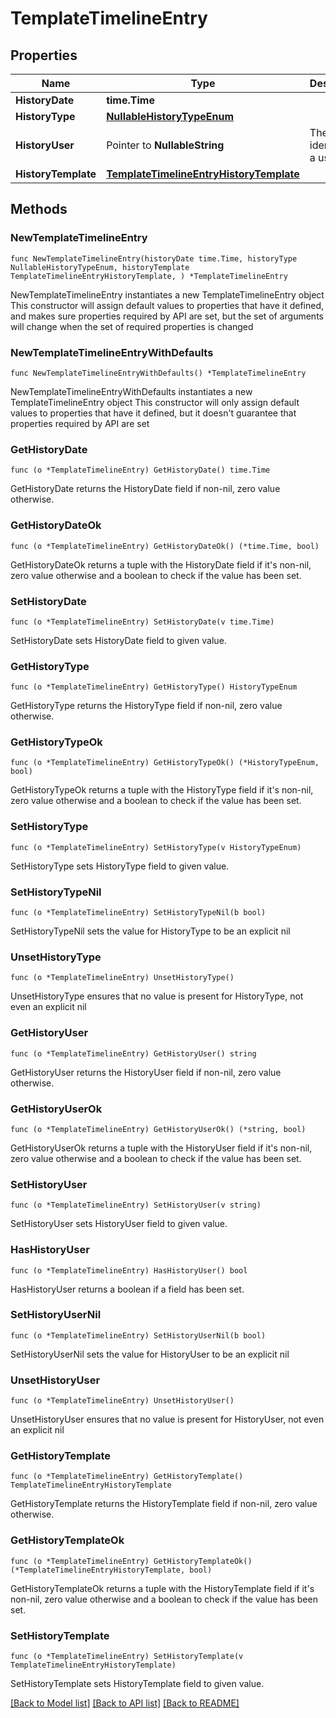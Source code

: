 # TemplateTimelineEntry

## Properties

Name | Type | Description | Notes
------------ | ------------- | ------------- | -------------
**HistoryDate** | **time.Time** |  | 
**HistoryType** | [**NullableHistoryTypeEnum**](HistoryTypeEnum.md) |  | [readonly] 
**HistoryUser** | Pointer to **NullableString** | The unique identifier of a user. | [optional] 
**HistoryTemplate** | [**TemplateTimelineEntryHistoryTemplate**](TemplateTimelineEntryHistoryTemplate.md) |  | 

## Methods

### NewTemplateTimelineEntry

`func NewTemplateTimelineEntry(historyDate time.Time, historyType NullableHistoryTypeEnum, historyTemplate TemplateTimelineEntryHistoryTemplate, ) *TemplateTimelineEntry`

NewTemplateTimelineEntry instantiates a new TemplateTimelineEntry object
This constructor will assign default values to properties that have it defined,
and makes sure properties required by API are set, but the set of arguments
will change when the set of required properties is changed

### NewTemplateTimelineEntryWithDefaults

`func NewTemplateTimelineEntryWithDefaults() *TemplateTimelineEntry`

NewTemplateTimelineEntryWithDefaults instantiates a new TemplateTimelineEntry object
This constructor will only assign default values to properties that have it defined,
but it doesn't guarantee that properties required by API are set

### GetHistoryDate

`func (o *TemplateTimelineEntry) GetHistoryDate() time.Time`

GetHistoryDate returns the HistoryDate field if non-nil, zero value otherwise.

### GetHistoryDateOk

`func (o *TemplateTimelineEntry) GetHistoryDateOk() (*time.Time, bool)`

GetHistoryDateOk returns a tuple with the HistoryDate field if it's non-nil, zero value otherwise
and a boolean to check if the value has been set.

### SetHistoryDate

`func (o *TemplateTimelineEntry) SetHistoryDate(v time.Time)`

SetHistoryDate sets HistoryDate field to given value.


### GetHistoryType

`func (o *TemplateTimelineEntry) GetHistoryType() HistoryTypeEnum`

GetHistoryType returns the HistoryType field if non-nil, zero value otherwise.

### GetHistoryTypeOk

`func (o *TemplateTimelineEntry) GetHistoryTypeOk() (*HistoryTypeEnum, bool)`

GetHistoryTypeOk returns a tuple with the HistoryType field if it's non-nil, zero value otherwise
and a boolean to check if the value has been set.

### SetHistoryType

`func (o *TemplateTimelineEntry) SetHistoryType(v HistoryTypeEnum)`

SetHistoryType sets HistoryType field to given value.


### SetHistoryTypeNil

`func (o *TemplateTimelineEntry) SetHistoryTypeNil(b bool)`

 SetHistoryTypeNil sets the value for HistoryType to be an explicit nil

### UnsetHistoryType
`func (o *TemplateTimelineEntry) UnsetHistoryType()`

UnsetHistoryType ensures that no value is present for HistoryType, not even an explicit nil
### GetHistoryUser

`func (o *TemplateTimelineEntry) GetHistoryUser() string`

GetHistoryUser returns the HistoryUser field if non-nil, zero value otherwise.

### GetHistoryUserOk

`func (o *TemplateTimelineEntry) GetHistoryUserOk() (*string, bool)`

GetHistoryUserOk returns a tuple with the HistoryUser field if it's non-nil, zero value otherwise
and a boolean to check if the value has been set.

### SetHistoryUser

`func (o *TemplateTimelineEntry) SetHistoryUser(v string)`

SetHistoryUser sets HistoryUser field to given value.

### HasHistoryUser

`func (o *TemplateTimelineEntry) HasHistoryUser() bool`

HasHistoryUser returns a boolean if a field has been set.

### SetHistoryUserNil

`func (o *TemplateTimelineEntry) SetHistoryUserNil(b bool)`

 SetHistoryUserNil sets the value for HistoryUser to be an explicit nil

### UnsetHistoryUser
`func (o *TemplateTimelineEntry) UnsetHistoryUser()`

UnsetHistoryUser ensures that no value is present for HistoryUser, not even an explicit nil
### GetHistoryTemplate

`func (o *TemplateTimelineEntry) GetHistoryTemplate() TemplateTimelineEntryHistoryTemplate`

GetHistoryTemplate returns the HistoryTemplate field if non-nil, zero value otherwise.

### GetHistoryTemplateOk

`func (o *TemplateTimelineEntry) GetHistoryTemplateOk() (*TemplateTimelineEntryHistoryTemplate, bool)`

GetHistoryTemplateOk returns a tuple with the HistoryTemplate field if it's non-nil, zero value otherwise
and a boolean to check if the value has been set.

### SetHistoryTemplate

`func (o *TemplateTimelineEntry) SetHistoryTemplate(v TemplateTimelineEntryHistoryTemplate)`

SetHistoryTemplate sets HistoryTemplate field to given value.



[[Back to Model list]](../README.md#documentation-for-models) [[Back to API list]](../README.md#documentation-for-api-endpoints) [[Back to README]](../README.md)


